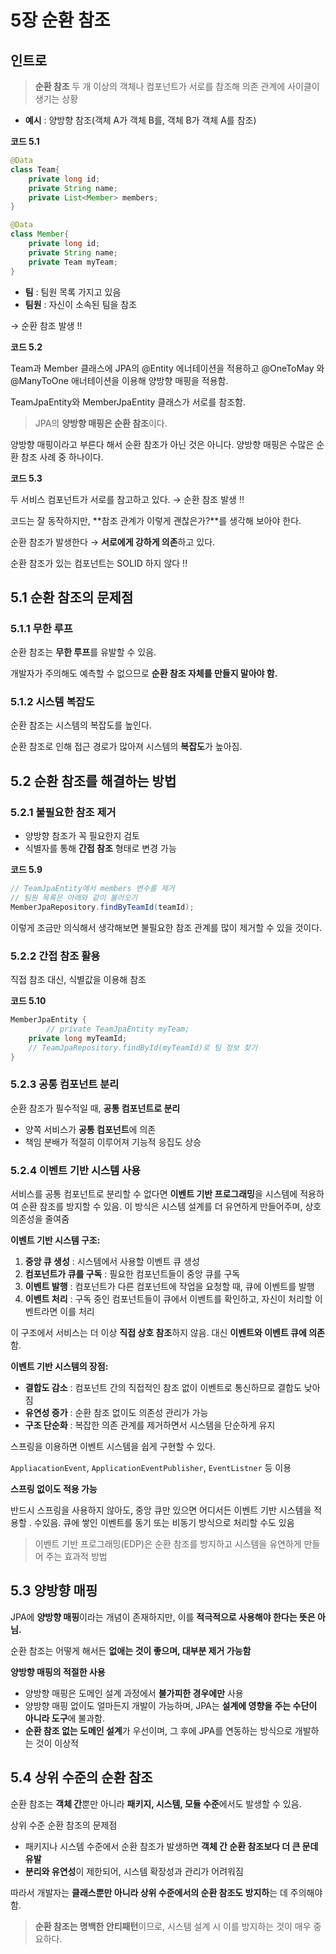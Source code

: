 # 5장 순환 참조

## 인트로

>
> **순환 참조**
두 개 이상의 객체나 컴포넌트가 서로를 참조해 의존 관계에 사이클이 생기는 상황


- **예시** :  양방향 참조(객체 A가 객체 B를, 객체 B가 객체 A를 참조)

**코드 5.1**

```java
@Data
class Team{
    private long id;
    private String name;
    private List<Member> members;
}

@Data
class Member{
    private long id;
    private String name;
    private Team myTeam;
}
```

- **팀** : 팀원 목록 가지고 있음
- **팀원** : 자신이 소속된 팀을 참조

→ 순환 참조 발생 !!

**코드 5.2**

Team과 Member 클래스에 JPA의 @Entity 에너테이션을 적용하고 @OneToMay 와 @ManyToOne 애너테이션을 이용해 양방향 매핑을 적용함.  

TeamJpaEntity와 MemberJpaEntity 클래스가 서로를 참조함.

> JPA의 **양방향 매핑은 순환 참조**이다.
> 

양방향 매핑이라고 부른다 해서 순환 참조가 아닌 것은 아니다. 양방향 매핑은 수많은 순환 참조 사례 중 하나이다.

**코드 5.3**

두 서비스 컴포넌트가 서로를 참고하고 있다. → 순환 참조 발생 !!

코드는 잘 동작하지만, **참조 관계가 이렇게 괜찮은가?**를 생각해 보아야 한다.

순환 참조가 발생한다 → **서로에게 강하게 의존**하고 있다.

순환 참조가 있는 컴포넌트는 SOLID 하지 않다 !!

## 5.1 순환 참조의 문제점

### 5.1.1 무한 루프

순환 참조는 **무한 루프**를 유발할 수 있음.

개발자가 주의해도 예측할 수 없으므로 **순환 참조 자체를 만들지 말아야 함.**

### 5.1.2 시스템 복잡도

순환 참조는 시스템의 복잡도를 높인다. 

순환 참조로 인해 접근 경로가 많아져 시스템의 **복잡도**가 높아짐.

## 5.2 순환 참조를 해결하는 방법

### 5.2.1 불필요한 참조 제거

- 양방향 참조가 꼭 필요한지 검토
- 식별자를 통해 **간접 참조** 형태로 변경 가능

**코드 5.9**

```java
// TeamJpaEntity에서 members 변수를 제거
// 팀원 목록은 아래와 같이 불러오기
MemberJpaRepository.findByTeamId(teamId);
```

이렇게 조금만 의식해서 생각해보면 불필요한 참조 관계를 많이 제거할 수 있을 것이다. 

### 5.2.2 간접 참조 활용

직접 참조 대신, 식별값을 이용해 참조

**코드 5.10**

```java
MemberJpaEntity {
		// private TeamJpaEntity myTeam;
    private long myTeamId;
    // TeamJpaRepository.findById(myTeamId)로 팀 정보 찾기
}
```

### 5.2.3 공통 컴포넌트 분리

순환 참조가 필수적일 때, **공통 컴포넌트로 분리**

- 양쪽 서비스가 **공통 컴포넌트**에 의존
- 책임 분배가 적절히 이루어져 기능적 응집도 상승

### 5.2.4 이벤트 기반 시스템 사용

서비스를 공통 컴포넌트로 분리할 수 없다면 **이벤트 기반 프로그래밍**을 시스템에 적용하여 순환 참조를 방지할 수 있음. 이 방식은 시스템 설계를 더 유연하게 만들어주며, 상호 의존성을 줄여줌

**이벤트 기반 시스템 구조:**

1. **중앙 큐 생성** : 시스템에서 사용할 이벤트 큐 생성
2. **컴포넌트가 큐를 구독** : 필요한 컴포넌트들이 중앙 큐를 구독
3. **이벤트 발행** : 컴포넌트가 다른 컴포넌트에 작업을 요청할 때, 큐에 이벤트를 발행
4. **이벤트 처리** : 구독 중인 컴포넌트들이 큐에서 이벤트를 확인하고, 자신이 처리할 이벤트라면 이를 처리

이 구조에서 서비스는 더 이상 **직접 상호 참조**하지 않음. 대신 **이벤트와 이벤트 큐에 의존**함.

**이벤트 기반 시스템의 장점:**

- **결합도 감소** : 컴포넌트 간의 직접적인 참조 없이 이벤트로 통신하므로 결합도 낮아짐
- **유연성 증가** : 순환 참조 없이도 의존성 관리가 가능
- **구조 단순화** : 복잡한 의존 관계를 제거하면서 시스템을 단순하게 유지

스프링을 이용하면 이벤트 시스템을 쉽게 구현할 수 있다.

`AppliacationEvent`, `ApplicationEventPublisher`, `EventListner` 등 이용

**스프링 없이도 적용 가능**

반드시 스프링을 사용하지 않아도, 중앙 큐만 있으면 어디서든 이벤트 기반 시스템을 적용할 . 수있음. 큐에 쌓인 이벤트를 동기 또는 비동기 방식으로 처리할 수도 있음

> 이벤트 기반 프로그래밍(EDP)은 순환 참조를 방지하고 시스템을 유연하게 만들어 주는 효과적 방법
> 

## 5.3 양방향 매핑

JPA에 **양방향 매핑**이라는 개념이 존재하지만, 이를 **적극적으로 사용해야 한다는 뜻은 아님.**

순환 참조는 어떻게 해서든 **없애는 것이 좋으며, 대부분 제거 가능함**

**양방향 매핑의 적절한 사용**

- 양방향 매핑은 도메인 설계 과정에서 **불가피한 경우에만** 사용
- 양방향 매핑 없이도 얼마든지 개발이 가능하며, JPA는 **설계에 영향을 주는 수단이 아니라 도구**에 불과함.
- **순환 참조 없는 도메인 설계**가 우선이며, 그 후에 JPA를 연동하는 방식으로 개발하는 것이 이상적

## 5.4 상위 수준의 순환 참조

순환 참조는 **객체 간**뿐만 아니라 **패키지, 시스템, 모듈 수준**에서도 발생할 수 있음.

상위 수준 순환 참조의 문제점

- 패키지나 시스템 수준에서 순환 참조가 발생하면 **객체 간 순환 참조보다 더 큰 문데 유발**
- **분리와 유연성**이 제한되어, 시스템 확장성과 관리가 어려워짐

따라서 개발자는 **클래스뿐만 아니라 상위 수준에서의 순환 참조도 방지하**는 데 주의해야 함.

> **순환 참조는 명백한 안티패턴**이므로, 시스템 설계 시 이를 방지하는 것이 매우 중요하다.
>
